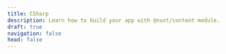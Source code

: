 ```yaml
---
title: CSharp
description: Learn how to build your app with @nuxt/content module.
draft: true
navigation: false
head: false
---
```

